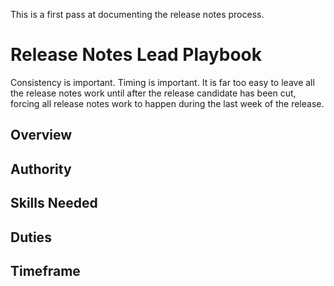 This is a first pass at documenting the release notes process.

# Release Notes Lead Playbook

Consistency is important.  Timing is important.  It is far too easy to leave all the release notes work until after the release candidate has been cut, forcing all release notes work to happen during the last week of the release.

## Overview

## Authority

## Skills Needed

## Duties

## Timeframe

